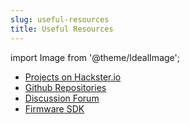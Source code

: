 ```yaml
---
slug: useful-resources
title: Useful Resources
---
```

import Image from '@theme/IdealImage';

- [Projects on Hackster.io](https://www.hackster.io/hardwario/projects)
- [Github Repositories](https://github.com/hardwario)
- [Discussion Forum](https://forum.hardwario.com)
- [Firmware SDK](https://sdk.hardwario.com)
